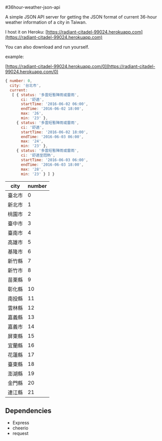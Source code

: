 #36hour-weather-json-api

A simple JSON API server for getting the JSON format of current 36-hour weather information of a city in Taiwan.

I host it on Heroku: [https://radiant-citadel-99024.herokuapp.com](https://radiant-citadel-99024.herokuapp.com)

You can also download and run yourself.

example:

[https://radiant-citadel-99024.herokuapp.com/0](https://radiant-citadel-99024.herokuapp.com/0)

```javascript
{ number: 0,
  city: '台北市',
  current:
   [ { status: '多雲短暫陣雨或雷雨',
       ci: '舒適',
       startTime: '2016-06-02 06:00',
       endTime: '2016-06-02 18:00',
       max: '26',
       min: '23' },
     { status: '多雲短暫陣雨或雷雨',
       ci: '舒適',
       startTime: '2016-06-02 18:00',
       endTime: '2016-06-03 06:00',
       max: '24',
       min: '23' },
     { status: '多雲短暫陣雨或雷雨',
       ci: '舒適至悶熱',
       startTime: '2016-06-03 06:00',
       endTime: '2016-06-03 18:00',
       max: '28',
       min: '23' } ] }
```
|city|number|
|---|---| 
|臺北市| 0 |
|新北市|1|
|桃園市|2|
|臺中市|3|
|臺南市|4|
|高雄市|5|
|基隆市|6|
|新竹縣|7|
|新竹市|8|
|苗栗縣|9|
|彰化縣|10|
|南投縣|11|
|雲林縣|12|
|嘉義縣|13|
|嘉義市|14|
|屏東縣|15|
|宜蘭縣|16|
|花蓮縣|17|
|臺東縣|18|
|澎湖縣|19|
|金門縣|20|
|連江縣|21|

## Dependencies
* Express
* cheerio
* request


